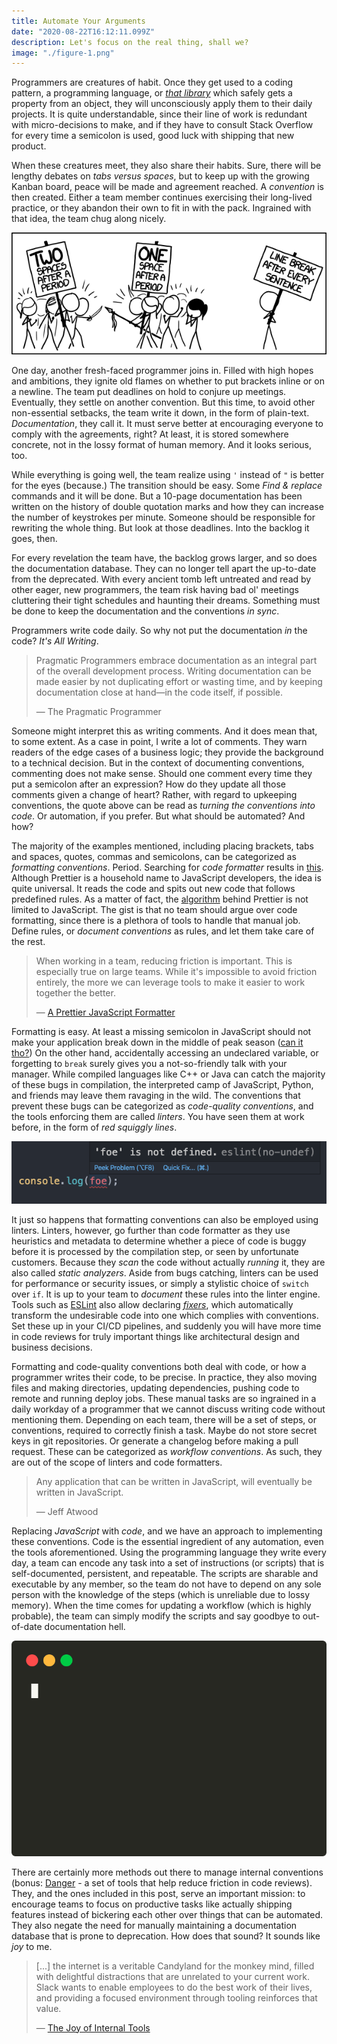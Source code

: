 ```yaml
---
title: Automate Your Arguments
date: "2020-08-22T16:12:11.099Z"
description: Let's focus on the real thing, shall we?
image: "./figure-1.png"
---
```


Programmers are creatures of habit. Once they get used to a coding pattern, a programming language, or _[that library](https://lodash.com/docs/4.17.15#get)_ which safely gets a property from an object, they will unconsciously apply them to their daily projects. It is quite understandable, since their line of work is redundant with micro-decisions to make, and if they have to consult Stack Overflow for every time a semicolon is used, good luck with shipping that new product.

When these creatures meet, they also share their habits. Sure, there will be lengthy debates on _tabs versus spaces_, but to keep up with the growing Kanban board, peace will be made and agreement reached. A _convention_ is then created. Either a team member continues exercising their long-lived practice, or they abandon their own to fit in with the pack. Ingrained with that idea, the team chug along nicely.

[![Third way](./figure-1.png)](https://xkcd.com/1285/)

One day, another fresh-faced programmer joins in. Filled with high hopes and ambitions, they ignite old flames on whether to put brackets inline or on a newline. The team put deadlines on hold to conjure up meetings. Eventually, they settle on another convention. But this time, to avoid other non-essential setbacks, the team write it down, in the form of plain-text. _Documentation_, they call it. It must serve better at encouraging everyone to comply with the agreements, right? At least, it is stored somewhere concrete, not in the lossy format of human memory. And it looks serious, too.

While everything is going well, the team realize using `'` instead of `"` is better for the eyes (because.) The transition should be easy. Some _Find & replace_ commands and it will be done. But a 10-page documentation has been written on the history of double quotation marks and how they can increase the number of keystrokes per minute. Someone should be responsible for rewriting the whole thing. But look at those deadlines. Into the backlog it goes, then.

For every revelation the team have, the backlog grows larger, and so does the documentation database. They can no longer tell apart the up-to-date from the deprecated. With every ancient tomb left untreated and read by other eager, new programmers, the team risk having bad ol' meetings cluttering their tight schedules and haunting their dreams. Something must be done to keep the documentation and the conventions _in sync_.

Programmers write code daily. So why not put the documentation _in_ the code? _It's All Writing_.

> Pragmatic Programmers embrace documentation as an integral part of the overall development process. Writing documentation can be made easier by not duplicating effort or wasting time, and by keeping documentation close at hand—in the code itself, if possible.
>
> — The Pragmatic Programmer

Someone might interpret this as writing comments. And it does mean that, to some extent. As a case in point, I write a lot of comments. They warn readers of the edge cases of a business logic; they provide the background to a technical decision. But in the context of documenting conventions, commenting does not make sense. Should one comment every time they put a semicolon after an expression? How do they update all those comments given a change of heart? Rather, with regard to upkeeping conventions, the quote above can be read as _turning the conventions into code_. Or automation, if you prefer. But what should be automated? And how?

The majority of the examples mentioned, including placing brackets, tabs and spaces, quotes, commas and semicolons, can be categorized as _formatting conventions_. Period. Searching for _code formatter_ results in [this](https://prettier.io/). Although Prettier is a household name to JavaScript developers, the idea is quite universal. It reads the code and spits out new code that follows predefined rules. As a matter of fact, the [algorithm](http://homepages.inf.ed.ac.uk/wadler/papers/prettier/prettier.pdf) behind Prettier is not limited to JavaScript. The gist is that no team should argue over code formatting, since there is a plethora of tools to handle that manual job. Define rules, or _document conventions_ as rules, and let them take care of the rest.

> When working in a team, reducing friction is important. This is especially true on large teams. While it's impossible to avoid friction entirely, the more we can leverage tools to make it easier to work together the better.
>
> — [A Prettier JavaScript Formatter](https://jlongster.com/A-Prettier-Formatter)

Formatting is easy. At least a missing semicolon in JavaScript should not make your application break down in the middle of peak season ([can it tho?](https://www.reddit.com/r/javascript/comments/4ee8cr/semicolons_matter/)) On the other hand, accidentally accessing an undeclared variable, or forgetting to `break` surely gives you a not-so-friendly talk with your manager. While compiled languages like C++ or Java can catch the majority of these bugs in compilation, the interpreted camp of JavaScript, Python, and friends may leave them ravaging in the wild. The conventions that prevent these bugs can be categorized as _code-quality conventions_, and the tools enforcing them are called _linters_. You have seen them at work before, in the form of _red squiggly lines_.

![Yeah I know](./figure-2.png)

It just so happens that formatting conventions can also be employed using linters. Linters, however, go further than code formatter as they use heuristics and metadata to determine whether a piece of code is buggy before it is processed by the compilation step, or seen by unfortunate customers. Because they _scan_ the code without actually _running_ it, they are also called _static analyzers_. Aside from bugs catching, linters can be used for performance or security issues, or simply a stylistic choice of `switch` over `if`. It is up to your team to _document_ these rules into the linter engine. Tools such as [ESLint](https://eslint.org/) also allow declaring _[fixers](https://eslint.org/docs/developer-guide/working-with-rules)_, which automatically transform the undesirable code into one which complies with conventions. Set these up in your CI/CD pipelines, and suddenly you will have more time in code reviews for truly important things like architectural design and business decisions.

Formatting and code-quality conventions both deal with code, or how a programmer writes their code, to be precise. In practice, they also moving files and making directories, updating dependencies, pushing code to remote and running deploy jobs. These manual tasks are so ingrained in a daily workday of a programmer that we cannot discuss writing code without mentioning them. Depending on each team, there will be a set of steps, or conventions, required to correctly finish a task. Maybe do not store secret keys in git repositories. Or generate a changelog before making a pull request. These can be categorized as _workflow conventions_. As such, they are out of the scope of linters and code formatters.

> Any application that can be written in JavaScript, will eventually be written in JavaScript.
>
> — Jeff Atwood

Replacing _JavaScript_ with _code_, and we have an approach to implementing these conventions. Code is the essential ingredient of any automation, even the tools aforementioned. Using the programming language they write every day, a team can encode any task into a set of instructions (or scripts) that is self-documented, persistent, and repeatable. The scripts are sharable and executable by any member, so the team do not have to depend on any sole person with the knowledge of the steps (which is unreliable due to lossy memory). When the time comes for updating a workflow (which is highly probable), the team can simply modify the scripts and say goodbye to out-of-date documentation hell.

![Launching rockets](./figure-3.svg)

There are certainly more methods out there to manage internal conventions (bonus: [Danger](https://danger.systems/) - a set of tools that help reduce friction in code reviews). They, and the ones included in this post, serve an important mission: to encourage teams to focus on productive tasks like actually shipping features instead of bickering each other over things that can be automated. They also negate the need for manually maintaining a documentation database that is prone to deprecation. How does that sound? It sounds like _joy_ to me.

> [...] the internet is a veritable Candyland for the monkey mind, filled with delightful distractions that are unrelated to your current work. Slack wants to enable employees to do the best work of their lives, and providing a focused environment through tooling reinforces that value.
>
> — [The Joy of Internal Tools](https://slack.engineering/the-joy-of-internal-tools/)

